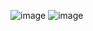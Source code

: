 ![image](https://github.com/user-attachments/assets/184d36ff-a219-4803-a661-209343149307)
![image](https://github.com/user-attachments/assets/db691334-065f-4445-9b4e-49d42c21a0b7)
